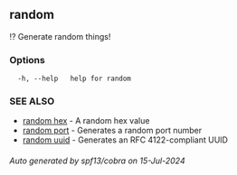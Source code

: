 ## random

⁉️ Generate random things!

### Options

```
  -h, --help   help for random
```

### SEE ALSO

* [random hex](random_hex.md)	 - A random hex value
* [random port](random_port.md)	 - Generates a random port number
* [random uuid](random_uuid.md)	 - Generates an RFC 4122-compliant UUID

###### Auto generated by spf13/cobra on 15-Jul-2024
